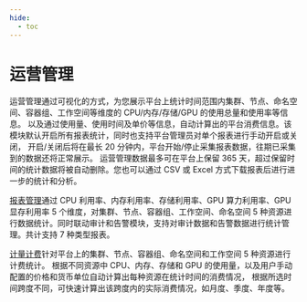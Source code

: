 ```yaml
---
hide:
  - toc
---
```


# 运营管理

运营管理通过可视化的方式，为您展示平台上统计时间范围内集群、节点、命名空间、容器组、工作空间等维度的 CPU/内存/存储/GPU 的使用总量和使用率等信息。
以及通过使用量、使用时间及单价等信息，自动计算出的平台消费信息。该模块默认开启所有报表统计，同时也支持平台管理员对单个报表进行手动开启或关闭，
开启/关闭后将在最长 20 分钟内，平台开始/停止采集报表数据，往期已采集到的数据还将正常展示。
运营管理数据最多可在平台上保留 365 天，超过保留时间的统计数据将被自动删除。您也可以通过 CSV 或 Excel 方式下载报表后进行进一步的统计和分析。

[报表管理](./report.md)通过 CPU 利用率、内存利用率、存储利用率、GPU 算力利用率、GPU 显存利用率 5 个维度，对集群、节点、容器组、工作空间、命名空间 5 种资源进行数据统计。同时联动审计和告警模块，支持对审计数据和告警数据进行统计管理。共计支持 7 种类型报表。

[计量计费](./billing.md)针对平台上的集群、节点、容器组、命名空间和工作空间 5 种资源进行计费统计。
根据不同资源中 CPU、内存、存储和 GPU 的使用量，以及用户手动配置的价格和货币单位自动计算出每种资源在统计时间的消费情况，
根据所选时间跨度不同，可快速计算出该跨度内的实际消费情况，如月度、季度、年度等。
